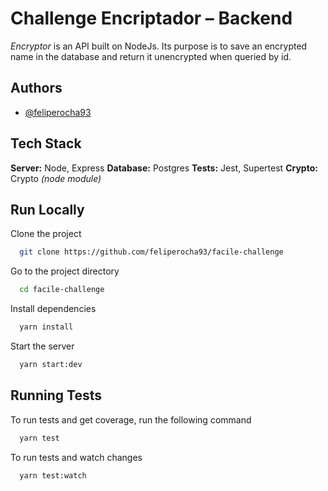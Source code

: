 # Challenge Encriptador – Backend

_Encryptor_ is an API built on NodeJs. Its purpose is to save an encrypted name in the database and return it unencrypted when queried by id.
## Authors

- [@feliperocha93](https://github.com/feliperocha93)


## Tech Stack
**Server:** Node, Express
**Database:** Postgres
**Tests:** Jest, Supertest
**Crypto:** Crypto _(node module)_


## Run Locally

Clone the project

```bash
  git clone https://github.com/feliperocha93/facile-challenge
```

Go to the project directory

```bash
  cd facile-challenge
```

Install dependencies

```bash
  yarn install
```

Start the server

```bash
  yarn start:dev
```


## Running Tests

To run tests and get coverage, run the following command

```bash
  yarn test
```

To run tests and watch changes

```bash
  yarn test:watch
```

